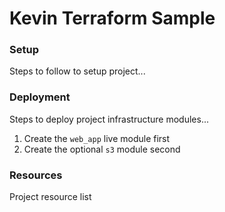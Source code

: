 # Kevin Terraform Sample

### Setup

Steps to follow to setup project...

### Deployment

Steps to deploy project infrastructure modules...

1. Create the `web_app` live module first
2. Create the optional `s3` module second

### Resources

Project resource list

